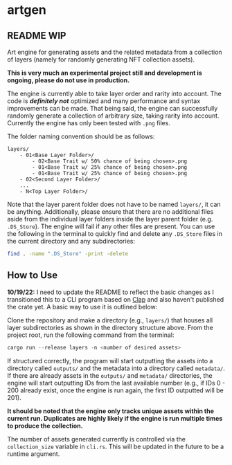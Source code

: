 # artgen

## README WIP

Art engine for generating assets and the related metadata from a collection of layers (namely for randomly generating NFT collection assets).

**This is very much an experimental project still and development is ongoing, please do not use in production.**

The engine is currently able to take layer order and rarity into account. The code is **_definitely not_** optimized and many performance and syntax improvements can be made. That being said, the engine can successfully randomly generate a collection of arbitrary size, taking rarity into account. Currently the engine has only been tested with `.png` files.

The folder naming convention should be as follows:

```
layers/
    - 01<Base Layer Folder>/
        - 02<Base Trait w/ 50% chance of being chosen>.png
        - 01<Base Trait w/ 25% chance of being chosen>.png
        - 01<Base Trait w/ 25% chance of being chosen>.png
    - 02<Second Layer Folder>/
    ...
    - N<Top Layer Folder>/
```

Note that the layer parent folder does not have to be named `layers/`, it can be anything. Additionally, please ensure that there are no additional files aside from the individual layer folders inside the layer parent folder (e.g. `.DS_Store`). The engine will fail if any other files are present. You can use the following in the terminal to quickly find and delete any `.DS_Store` files in the current directory and any subdirectories:

```bash
find . -name ".DS_Store" -print -delete
```

## How to Use

**10/19/22:** I need to update the README to reflect the basic changes as I transitioned this to a CLI program based on [Clap](https://github.com/clap-rs/clap) and also haven't published the crate yet. A basic way to use it is outlined below:

Clone the repository and make a directory (e.g., `layers/`) that houses all layer subdirectories as shown in the directory structure above. From the project root, run the following command from the terminal:

```rust
cargo run --release layers -n <number of desired assets>
```

If structured correctly, the program will start outputting the assets into a directory called `outputs/` and the metadata into a directory called `metadata/`. If there are already assets in the `outputs/` and `metadata/` directories, the engine will start outputting IDs from the last available number (e.g., if IDs 0 - 200 already exist, once the engine is run again, the first ID outputted will be 201).

**It should be noted that the engine only tracks unique assets within the current run. Duplicates are highly likely if the engine is run multiple times to produce the collection.**

The number of assets generated currently is controlled via the `collection_size` variable in `cli.rs`. This will be updated in the future to be a runtime argument.
